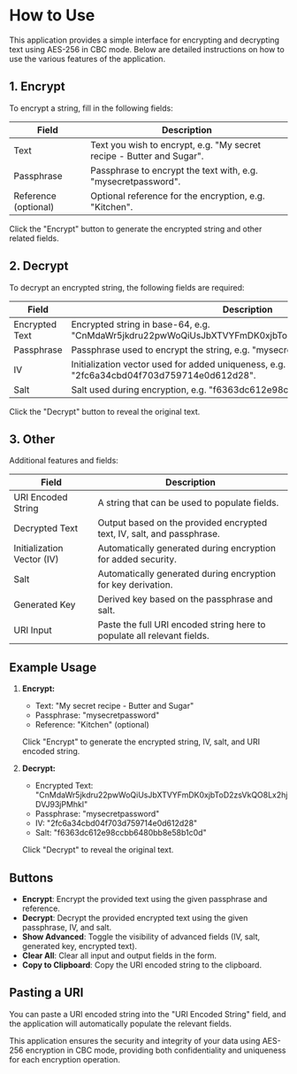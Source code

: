 # How to Use

This application provides a simple interface for encrypting and decrypting text using AES-256 in CBC mode. Below are detailed instructions on how to use the various features of the application.

## 1. Encrypt

To encrypt a string, fill in the following fields:

| Field                | Description                                                                 |
| -------------------- | --------------------------------------------------------------------------- |
| Text                 | Text you wish to encrypt, e.g. "My secret recipe - Butter and Sugar".       |
| Passphrase           | Passphrase to encrypt the text with, e.g. "mysecretpassword".               |
| Reference (optional) | Optional reference for the encryption, e.g. "Kitchen".                      |

Click the "Encrypt" button to generate the encrypted string and other related fields.

## 2. Decrypt

To decrypt an encrypted string, the following fields are required:

| Field                | Description                                                                                             |
| -------------------- | ------------------------------------------------------------------------------------------------------- |
| Encrypted Text       | Encrypted string in base-64, e.g. "CnMdaWr5jkdru22pwWoQiUsJbXTVYFmDK0xjbToD2zsVkQO8Lx2hjDVJ93jPMhkl".   |
| Passphrase           | Passphrase used to encrypt the string, e.g. "mysecretpassword".                                         |
| IV                   | Initialization vector used for added uniqueness, e.g. "2fc6a34cbd04f703d759714e0d612d28".               |
| Salt                 | Salt used during encryption, e.g. "f6363dc612e98ccbb6480bb8e58b1c0d".                                   |

Click the "Decrypt" button to reveal the original text.

## 3. Other

Additional features and fields:

| Field                | Description                                                                 |
| -------------------- | --------------------------------------------------------------------------- |
| URI Encoded String   | A string that can be used to populate fields.                               |
| Decrypted Text       | Output based on the provided encrypted text, IV, salt, and passphrase.      |
| Initialization Vector (IV) | Automatically generated during encryption for added security.         |
| Salt                 | Automatically generated during encryption for key derivation.               |
| Generated Key        | Derived key based on the passphrase and salt.                               |
| URI Input            | Paste the full URI encoded string here to populate all relevant fields.     |

## Example Usage

1. **Encrypt:**
    - Text: "My secret recipe - Butter and Sugar"
    - Passphrase: "mysecretpassword"
    - Reference: "Kitchen" (optional)

    Click "Encrypt" to generate the encrypted string, IV, salt, and URI encoded string.

2. **Decrypt:**
    - Encrypted Text: "CnMdaWr5jkdru22pwWoQiUsJbXTVYFmDK0xjbToD2zsVkQO8Lx2hjDVJ93jPMhkl"
    - Passphrase: "mysecretpassword"
    - IV: "2fc6a34cbd04f703d759714e0d612d28"
    - Salt: "f6363dc612e98ccbb6480bb8e58b1c0d"

    Click "Decrypt" to reveal the original text.

## Buttons

- **Encrypt**: Encrypt the provided text using the given passphrase and reference.
- **Decrypt**: Decrypt the provided encrypted text using the given passphrase, IV, and salt.
- **Show Advanced**: Toggle the visibility of advanced fields (IV, salt, generated key, encrypted text).
- **Clear All**: Clear all input and output fields in the form.
- **Copy to Clipboard**: Copy the URI encoded string to the clipboard.

## Pasting a URI

You can paste a URI encoded string into the "URI Encoded String" field, and the application will automatically populate the relevant fields.

This application ensures the security and integrity of your data using AES-256 encryption in CBC mode, providing both confidentiality and uniqueness for each encryption operation.
